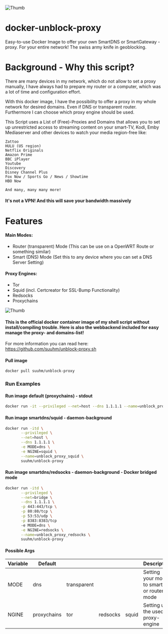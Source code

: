 ![Thumb](https://raw.githubusercontent.com/suuhm/unblock-proxy.sh/main/img/unblock-version.gif)

# docker-unblock-proxy
Easy-to-use Docker Image to offer your own SmartDNS or SmartGateway -proxy. For your entire network! The swiss army knife in geoblocking. 

# Background - Why this script?
There are many devices in my network, which do not allow to set a proxy manually, I have always had to prepare my router or a computer, which was a lot of time and configuration effort.

With this docker image, I have the possibility to offer a proxy in my whole network for desired domains. Even if DNS or transparent router.
Furthermore I can choose which proxy engine should be used. 

This Script uses a List of (Free)-Proxies and Domains that allows you to set up unrestricted access to streaming content on your smart-TV, Kodi, Emby Mediaserver and other devices to watch your media region-free like:

    Zattoo
    HULU (US region)
    Netflix Originals
    Amazon Prime
    BBC iPlayer
    Youtube
    Discovery
    Disney Channel Plus
    Fox Now / Sports Go / News / Showtime
    HBO Now
    
    And many, many many more!

#### It's not a VPN! And this will save your bandwidth massively

# Features
#### Main Modes:
- Router (transparent) Mode (This can be use on a OpenWRT Route or something similar)
- Smart (DNS) Mode (Set this to any device where you can set a DNS Server Setting)
#### Proxy Engines:
- Tor
- Squid (incl. Certcreator for SSL-Bump Functionality)
- Redsocks
- Proxychains

![Thumb](https://raw.githubusercontent.com/suuhm/unblock-proxy.sh/main/img/unblock-dns-redsocks.gif)


#### This is the official docker container image of my shell script without install/compiling trouble. Here is also the webbackend included for easy manage the proxy- and domains-list!
For more information you can read here: https://github.com/suuhm/unblock-proxy.sh

#### Pull image
```bash
docker pull suuhm/unblock-proxy 
```

### Run Examples
#### Run image default (proxychains) - stdout
```bash
docker run -it --privileged --net=host --dns 1.1.1.1 --name=unblock_proxy_default suuhm/unblock-proxy 
```

#### Run image smartdns/squid - daemon-background
```bash
docker run -itd \
       --privileged \
       --net=host \
       --dns 1.1.1.1 \
       -e MODE=dns \
       -e NGINE=squid \
       --name=unblock_proxy_squid \
       suuhm/unblock-proxy 
```

#### Run image smartdns/redsocks - daemon-background - Docker bridged mode
```bash
docker run -itd \
       --privileged \
       --net=bridge \
       --dns 1.1.1.1 \
       -p 443:443/tcp \
       -p 80:80/tcp \
       -p 53:53/udp \
       -p 8383:8383/tcp
       -e MODE=dns \
       -e NGINE=redsocks \
       --name=unblock_proxy_redsocks \
       suuhm/unblock-proxy 
```

#### Possible Args
| Variable  |  Default  |    | | | Description |
|---|---|---|---|---|---|
| MODE  | dns | transparent | | | Setting your mode to smartdns or router-mode |
| NGINE | proxychains | tor | redsocks | squid | Setting up the used proxy-engine |
